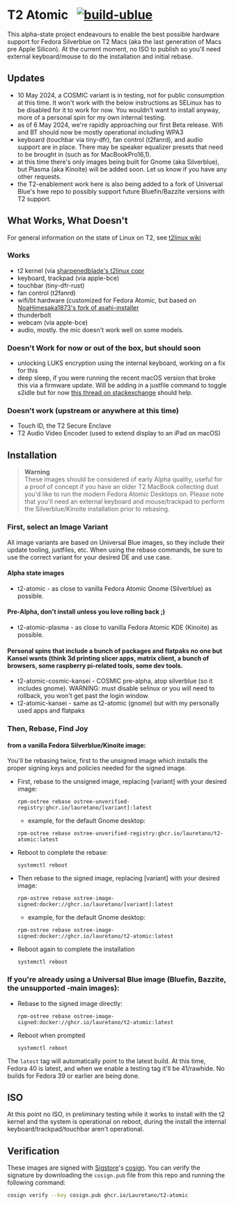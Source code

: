 # T2 Atomic &nbsp; [![build-ublue](https://github.com/blue-build/template/actions/workflows/build.yml/badge.svg)](https://github.com/blue-build/template/actions/workflows/build.yml)

This alpha-state project endeavours to enable the best possible hardware support for Fedora Silverblue on T2 Macs (aka the last generation of Macs pre Apple Silicon). At the current moment, no ISO to publish so you'll need external keyboard/mouse to do the installation and initial rebase.

## Updates
- 10 May 2024, a COSMIC variant is in testing, not for public consumption at this time. It won't work with the below instructions as SELinux has to be disabled for it to work for now. You wouldn't want to install anyway, more of a personal spin for my own internal testing.
- as of 6 May 2024, we're rapidly approaching our first Beta release. Wifi and BT should now be mostly operational including WPA3
- keyboard (touchbar via tiny-dfr), fan control (t2fanrd), and audio support are in place. There may be speaker equalizer presets that need to be brought in (such as for MacBookPro16,1).
- at this time there's only images being built for Gnome (aka Silverblue), but Plasma (aka Kinoite) will be added soon. Let us know if you have any other requests.
- the T2-enablement work here is also being added to a fork of Universal Blue's hwe repo to possibly support future Bluefin/Bazzite versions with T2 support.

## What Works, What Doesn't
For general information on the state of Linux on T2, see [t2linux wiki](https://wiki.t2linux.org/state/)
### Works
- t2 kernel (via [sharpenedblade's t2linux copr](https://copr.fedorainfracloud.org/coprs/sharpenedblade/t2linux/)
- keyboard, trackpad (via apple-bce)
- touchbar (tiny-dfr-rust)
- fan control (t2fanrd)
- wifi/bt hardware (customized for Fedora Atomic, but based on [NoaHimesaka1873's fork of asahi-installer](https://github.com/NoaHimesaka1873/asahi-installer)
- thunderbolt
- webcam (via apple-bce)
- audio, mostly. the mic doesn't work well on some models.

### Doesn't Work for now or out of the box, but should soon
- unlocking LUKS encryption using the internal keyboard, working on a fix for this
- deep sleep, if you were running the recent macOS version that broke this via a firmware update. Will be adding in a justfile command to toggle s2idle but for now [this thread on stackexchange](https://superuser.com/questions/1792252/how-do-i-disable-suspend-to-ram-and-enable-suspend-to-idle) should help.

### Doesn't work (upstream or anywhere at this time)
- Touch ID, the T2 Secure Enclave
- T2 Audio Video Encoder (used to extend display to an iPad on macOS)

## Installation

> **Warning**  
> These images should be considered of early Alpha quality, useful for a proof of concept if you have an older T2 MacBook collecting dust you'd like to run the modern Fedora Atomic Desktops on.
> Please note that you'll need an external keyboard and mouse/trackpad to perform the Silverblue/Kinoite installation prior to rebasing.

### First, select an Image Variant
All image variants are based on Universal Blue images, so they include their update tooling, justfiles, etc. When using the rebase commands, be sure to use the correct variant for your desired DE and use case.

#### Alpha state images
- t2-atomic - as close to vanilla Fedora Atomic Gnome (Silverblue) as possible.

#### Pre-Alpha, don't install unless you love rolling back ;)
- t2-atomic-plasma - as close to vanilla Fedora Atomic KDE (Kinoite) as possible.

#### Personal spins that include a bunch of packages and flatpaks no one but Kansei wants (think 3d printing slicer apps, matrix client, a bunch of browsers, some raspberry pi-related tools, some dev tools.
- t2-atomic-cosmic-kansei - COSMIC pre-alpha, atop silverblue (so it includes gnome). WARNING: must disable selinux or you will need to rollback, you won't get past the login window.
- t2-atomic-kansei - same as t2-atomic (gnome) but with my personally used apps and flatpaks

### Then, Rebase, Find Joy

#### from a vanilla Fedora Silverblue/Kinoite image:
You'll be rebasing twice, first to the unsigned image which installs the proper signing keys and policies needed for the signed image.

- First, rebase to the unsigned image, replacing [variant] with your desired image:
  ```
  rpm-ostree rebase ostree-unverified-registry:ghcr.io/lauretano/[variant]:latest
  ```
  - example, for the default Gnome desktop:
  ```
  rpm-ostree rebase ostree-unverified-registry:ghcr.io/lauretano/t2-atomic:latest
  ```
- Reboot to complete the rebase:
  ```
  systemctl reboot
  ```
- Then rebase to the signed image, replacing [variant] with your desired image:
  ```
  rpm-ostree rebase ostree-image-signed:docker://ghcr.io/lauretano/[variant]:latest
  ```
  - example, for the default Gnome desktop:
  ```
  rpm-ostree rebase ostree-image-signed:docker://ghcr.io/lauretano/t2-atomic:latest
  ```
- Reboot again to complete the installation
  ```
  systemctl reboot
  ```

### If you're already using a Universal Blue image (Bluefin, Bazzite, the unsupported -main images):
- Rebase to the signed image directly:
  ```
  rpm-ostree rebase ostree-image-signed:docker://ghcr.io/lauretano/t2-atomic:latest
  ```
- Reboot when prompted
  ```
  systemctl reboot
  ```

The `latest` tag will automatically point to the latest build. At this time, Fedora 40 is latest, and when we enable a testing tag it'll be 41/rawhide. No builds for Fedora 39 or earlier are being done.

## ISO

At this point no ISO, in preliminary testing while it works to install with the t2 kernel and the system is operational on reboot, during the install the internal keyboard/trackpad/touchbar aren't operational.

## Verification

These images are signed with [Sigstore](https://www.sigstore.dev/)'s [cosign](https://github.com/sigstore/cosign). You can verify the signature by downloading the `cosign.pub` file from this repo and running the following command:

```bash
cosign verify --key cosign.pub ghcr.io/Lauretano/t2-atomic
```
